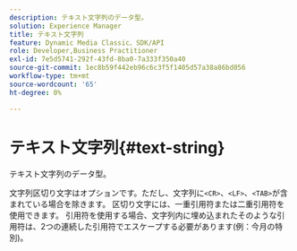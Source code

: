 ```yaml
---
description: テキスト文字列のデータ型。
solution: Experience Manager
title: テキスト文字列
feature: Dynamic Media Classic、SDK/API
role: Developer,Business Practitioner
exl-id: 7e5d5741-292f-43fd-8ba0-7a333f350a40
source-git-commit: 1ec8b59f442eb96c6c3f5f1405d57a38a86bd056
workflow-type: tm+mt
source-wordcount: '65'
ht-degree: 0%

---
```


# テキスト文字列{#text-string}

テキスト文字列のデータ型。

文字列区切り文字はオプションです。ただし、文字列に`<CR>`、`<LF>`、`<TAB>`が含まれている場合を除きます。 区切り文字には、一重引用符または二重引用符を使用できます。 引用符を使用する場合、文字列内に埋め込まれたそのような引用符は、2つの連続した引用符でエスケープする必要があります(例：今月の特別)。
